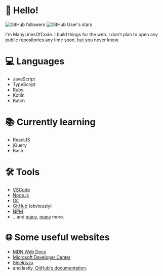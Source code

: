 # :wave: Hello!

![GitHub followers](https://img.shields.io/github/followers/ManyLinesOfCode?color=gren&label=Followers&logo=GitHub) ![GitHub User's stars](https://img.shields.io/github/stars/ManyLinesOfCode?color=green&label=Stars&logo=GitHub)

I'm ManyLinesOfCode. I build things for the web.
I don't plan to open any public repositories any time soon, but you never know.

# :computer: Languages

- JavaScript
- TypeScript
- Ruby
- Kotlin
- Batch

# :books: Currently learning

- ReactJS
- jQuery
- Bash

# :hammer_and_wrench: Tools

- [VSCode](https://code.visualstudio.com)
- [Node.js](https://nodejs.dev)
- [Git](https://git-scm.com)
- [GitHub](https://github.com) (obviously)
- [NPM](https://npmjs.com)
- ...and [many](https://shields.io), [many](https://www.youtube.com/watch?v=dQw4w9WgXcQ) more.

# :globe_with_meridians: Some useful websites

- [MDN Web Docs](https://developer.mozilla.org)
- [Microsoft Developer Center](https://developer.microsoft.com)
- [Shields.io](https://shields.io)
- and lastly, [GitHub's documentation](https://docs.github.com).
